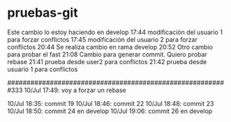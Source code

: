 # pruebas-git

Este cambio lo estoy haciendo en develop
17:44 modificación del usuario 1 para forzar conflictos
17:45 modificación del usuario 2 para forzar conflictos
20:44 Se realiza cambio en rama develop
20:52 Otro cambio para probar el fast
21:08 Cambio para generar commit. Quiero probar  rebase
21:41 prueba desde user2 para conflictos
21:42 prueba desde usuario 1 para conflictos

#########################################################333
10/Jul 17:49: voy a forzar un rebase

10/Jul 18:35: commit 19
10/Jul 18:46: commit 22
10/Jul 18:48: commit 23
10/Jul 18:50: commit 24 en develop
10/Jul 19:06: commit 26 en develop